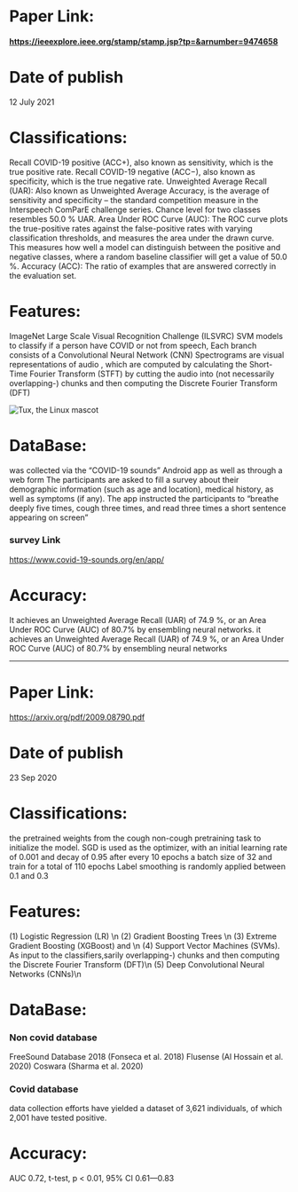 # Paper Link:

#### https://ieeexplore.ieee.org/stamp/stamp.jsp?tp=&arnumber=9474658

# Date of publish 
12 July 2021

# Classifications:

Recall COVID-19 positive (ACC+), also known as sensitivity, which is the true positive rate. 
Recall COVID-19 negative (ACC−), also known as specificity, which is the true negative rate.
Unweighted Average Recall (UAR): Also known as Unweighted Average Accuracy, is the average of sensitivity and specificity – the standard competition measure in the Interspeech ComParE challenge series. Chance level for two classes resembles 50.0 % UAR. 
Area Under ROC Curve (AUC): The ROC curve plots the true-positive rates against the false-positive rates with varying classification thresholds, and measures the area under the drawn curve. This measures how well a model can distinguish between the positive and negative classes, where a random baseline classifier will get a value of 50.0 %.
Accuracy (ACC): The ratio of examples that are answered correctly in the evaluation set.

# Features:
ImageNet Large Scale Visual Recognition Challenge (ILSVRC)
SVM models to classify if a person have COVID or not from speech,
Each branch consists of a Convolutional Neural Network (CNN)
Spectrograms are visual representations of audio , which are computed by calculating the Short-Time Fourier Transform (STFT)  by cutting the audio into (not necessarily overlapping-) chunks and then computing the Discrete Fourier Transform (DFT)

![Tux, the Linux mascot](https://ieeexplore.ieee.org/mediastore_new/IEEE/content/media/9474585/9474649/9474658/9474658-fig-1-source-large.gif)

# DataBase:

was collected via the “COVID-19 sounds” Android app as well as through a web form The participants are asked to fill a survey about their demographic information (such as age and location), medical history, as well as symptoms (if any). The app instructed the participants to “breathe deeply five times, cough three times, and read three times a short sentence appearing on screen” 

### survey Link
https://www.covid-19-sounds.org/en/app/

# Accuracy:
 It achieves an Unweighted Average Recall (UAR) of 74.9 %, or an Area Under ROC Curve (AUC) of 80.7% by ensembling neural networks. it achieves an Unweighted Average Recall (UAR) of 74.9 %, or an Area Under ROC Curve (AUC) of 80.7% by ensembling neural networks
 
 <hr />
 
 
# Paper Link:

https://arxiv.org/pdf/2009.08790.pdf

# Date of publish 
23 Sep 2020

# Classifications:

the pretrained weights from the cough non-cough pretraining task to initialize the model.
SGD is used as the optimizer, with an initial learning rate of 0.001 and decay of 0.95 after every 10 epochs
a batch size of 32 and train for a total of 110 epochs
Label smoothing is randomly applied between 0.1 and 0.3

# Features:
(1) Logistic Regression (LR) \n
(2) Gradient Boosting Trees \n
(3) Extreme Gradient Boosting (XGBoost) and \n
(4) Support Vector Machines (SVMs). As input to the classifiers,sarily overlapping-) chunks and then computing the Discrete Fourier Transform (DFT)\n
(5) Deep Convolutional Neural Networks (CNNs)\n


# DataBase:
### Non covid database
FreeSound Database 2018 (Fonseca et al. 2018)
Flusense (Al Hossain et al. 2020)
Coswara (Sharma et al. 2020)
### Covid database
data collection efforts have yielded a dataset of 3,621 individuals, of which 2,001 have tested positive.

# Accuracy:
AUC 0.72, t-test, p < 0.01, 95% CI 0.61—0.83

